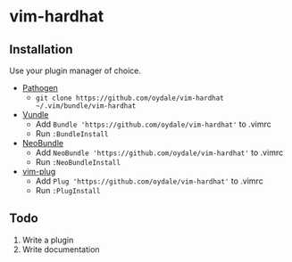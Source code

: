 # vim-hardhat

## Installation

Use your plugin manager of choice.

- [Pathogen](https://github.com/tpope/vim-pathogen)
  - `git clone https://github.com/oydale/vim-hardhat ~/.vim/bundle/vim-hardhat`
- [Vundle](https://github.com/gmarik/vundle)
  - Add `Bundle 'https://github.com/oydale/vim-hardhat'` to .vimrc
  - Run `:BundleInstall`
- [NeoBundle](https://github.com/Shougo/neobundle.vim)
  - Add `NeoBundle 'https://github.com/oydale/vim-hardhat'` to .vimrc
  - Run `:NeoBundleInstall`
- [vim-plug](https://github.com/junegunn/vim-plug)
  - Add `Plug 'https://github.com/oydale/vim-hardhat'` to .vimrc
  - Run `:PlugInstall`

## Todo

1. Write a plugin
2. Write documentation
